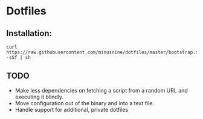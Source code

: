 # Dotfiles

## Installation:

```
curl https://raw.githubusercontent.com/minusnine/dotfiles/master/bootstrap.sh -sSf | sh
```

## TODO

* Make less dependencies on fetching a script from a random URL and executing
  it blindly.
* Move configuration out of the binary and into a text file.
* Handle support for additional, private dotfiles
